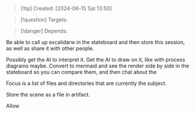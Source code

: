 
>[!tip] Created: [2024-06-15 Sat 13:50]

>[!question] Targets: 

>[!danger] Depends: 

Be able to call up excalidarw in the stateboard and then store this session, as well as share it with other people.

Possibly get the AI to interpret it.  Get the AI to draw on it, like with process diagrams maybe.
Convert to mermaid and see the render side by side in the stateboard so you can compare them, and then chat about the 

Focus is a list of files and directories that are currently the subject.

Store the scene as a file in artifact.

Allow
